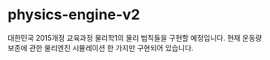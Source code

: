 # physics-engine-v2

대한민국 2015개정 교육과정 물리학1의 물리 법칙들을 구현할 예정입니다.
현재 운동량 보존에 관한 물리엔진 시뮬레이션 한 가지만 구현되어 있습니다.

